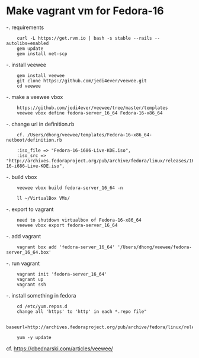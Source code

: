 Make vagrant vm for Fedora-16
=====================================

-. requirements
```
	curl -L https://get.rvm.io | bash -s stable --rails --autolibs=enabled
	gem update
	gem install net-scp
```
-. install veewee
```
	gem install veewee
	git clone https://github.com/jedi4ever/veewee.git
	cd veewee
```

-. make a veewee vbox
```
	https://github.com/jedi4ever/veewee/tree/master/templates
	veewee vbox define fedora-server_16_64 Fedora-16-x86_64
```

-. change url in definition.rb
```
	cf. /Users/dhong/veewee/templates/Fedora-16-x86_64-netboot/definition.rb
	
	:iso_file => "Fedora-16-i686-Live-KDE.iso",
	:iso_src => "http://archives.fedoraproject.org/pub/archive/fedora/linux/releases/16/Live/i686/Fedora-16-i686-Live-KDE.iso",
```

-. build vbox
```
	veewee vbox build fedora-server_16_64 -n
	
	ll ~/VirtualBox VMs/
```

-. export to vagrant
```
	need to shutdown virtualbox of Fedora-16-x86_64
	veewee vbox export fedora-server_16_64
```

-. add vagrant
```
	vagrant box add 'fedora-server_16_64' '/Users/dhong/veewee/fedora-server_16_64.box'
```

-. run vagrant
```
	vagrant init 'fedora-server_16_64'
	vagrant up
	vagrant ssh
```

-. install something in fedora
```
	cd /etc/yum.repos.d
	change all 'https' to 'http' in each *.repo file"
	
	baseurl=http://archives.fedoraproject.org/pub/archive/fedora/linux/releases/16/Everything/x86_64/os/
	
	yum -y update
```
cf. https://cbednarski.com/articles/veewee/

	